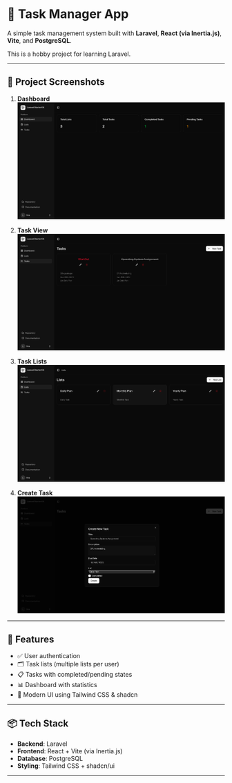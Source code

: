 # 📝 Task Manager App

A simple task management system built with **Laravel**, **React (via Inertia.js)**, **Vite**, and **PostgreSQL**.

This is a hobby project for learning Laravel.

---

## 📸 Project Screenshots

1. **Dashboard**  
   ![Dashboard](assets/dashboard.png)

2. **Task View**  
   ![Task View](assets/task.png)

3. **Task Lists**  
   ![Task Lists](assets/list.png)

4. **Create Task**  
   ![Create Task](assets/Create_Task.png)

---

## 🚀 Features

- ✅ User authentication
- 🗂️ Task lists (multiple lists per user)
- 📋 Tasks with completed/pending states
- 📊 Dashboard with statistics
- 🎨 Modern UI using Tailwind CSS & shadcn

---

## 📦 Tech Stack

- **Backend**: Laravel 
- **Frontend**: React + Vite (via Inertia.js)
- **Database**: PostgreSQL
- **Styling**: Tailwind CSS + shadcn/ui

---
